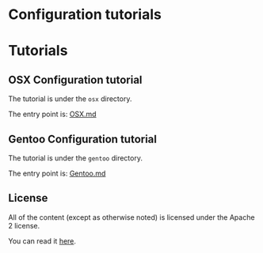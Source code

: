 # Configuration tutorials

# Tutorials

## OSX Configuration tutorial

The tutorial is under the `osx` directory.

The entry point is: [OSX.md](./osx/osx.md)

## Gentoo Configuration tutorial

The tutorial is under the `gentoo` directory.

The entry point is: [Gentoo.md](./gentoo/gentoo.md)

## License

All of the content (except as otherwise noted) is licensed under the Apache 2 license.

You can read it [here](./LICENSE).

